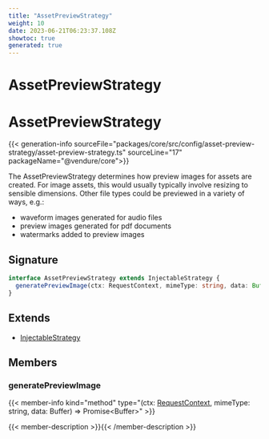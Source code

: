 ```yaml
---
title: "AssetPreviewStrategy"
weight: 10
date: 2023-06-21T06:23:37.108Z
showtoc: true
generated: true
---
```

<!-- This file was generated from the Vendure source. Do not modify. Instead, re-run the "docs:build" script -->

# AssetPreviewStrategy
<div class="symbol">


# AssetPreviewStrategy

{{< generation-info sourceFile="packages/core/src/config/asset-preview-strategy/asset-preview-strategy.ts" sourceLine="17" packageName="@vendure/core">}}

The AssetPreviewStrategy determines how preview images for assets are created. For image
assets, this would usually typically involve resizing to sensible dimensions. Other file types
could be previewed in a variety of ways, e.g.:
- waveform images generated for audio files
- preview images generated for pdf documents
- watermarks added to preview images

## Signature

```TypeScript
interface AssetPreviewStrategy extends InjectableStrategy {
  generatePreviewImage(ctx: RequestContext, mimeType: string, data: Buffer): Promise<Buffer>;
}
```
## Extends

 * <a href='/typescript-api/common/injectable-strategy#injectablestrategy'>InjectableStrategy</a>


## Members

### generatePreviewImage

{{< member-info kind="method" type="(ctx: <a href='/typescript-api/request/request-context#requestcontext'>RequestContext</a>, mimeType: string, data: Buffer) => Promise&#60;Buffer&#62;"  >}}

{{< member-description >}}{{< /member-description >}}


</div>
